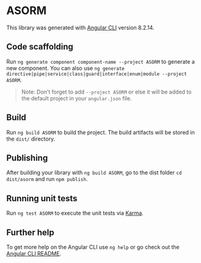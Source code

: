 # ASORM

This library was generated with [Angular CLI](https://github.com/angular/angular-cli) version 8.2.14.

## Code scaffolding

Run `ng generate component component-name --project ASORM` to generate a new component. You can also use `ng generate directive|pipe|service|class|guard|interface|enum|module --project ASORM`.
> Note: Don't forget to add `--project ASORM` or else it will be added to the default project in your `angular.json` file. 

## Build

Run `ng build ASORM` to build the project. The build artifacts will be stored in the `dist/` directory.

## Publishing

After building your library with `ng build ASORM`, go to the dist folder `cd dist/asorm` and run `npm publish`.

## Running unit tests

Run `ng test ASORM` to execute the unit tests via [Karma](https://karma-runner.github.io).

## Further help

To get more help on the Angular CLI use `ng help` or go check out the [Angular CLI README](https://github.com/angular/angular-cli/blob/master/README.md).
